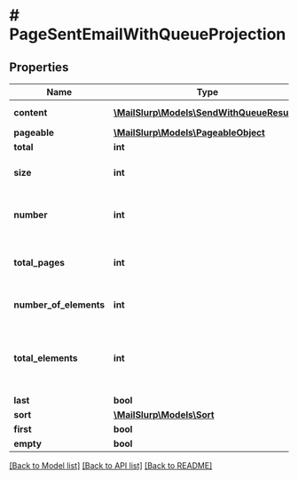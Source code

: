 # # PageSentEmailWithQueueProjection

## Properties

Name | Type | Description | Notes
------------ | ------------- | ------------- | -------------
**content** | [**\MailSlurp\Models\SendWithQueueResult[]**](SendWithQueueResult) | Collection of items |
**pageable** | [**\MailSlurp\Models\PageableObject**](PageableObject) |  | [optional]
**total** | **int** |  | [optional]
**size** | **int** | Size of page requested |
**number** | **int** | Page number starting at 0 |
**total_pages** | **int** | Total number of pages available |
**number_of_elements** | **int** | Number of items returned |
**total_elements** | **int** | Total number of items available for querying |
**last** | **bool** |  | [optional]
**sort** | [**\MailSlurp\Models\Sort**](Sort) |  | [optional]
**first** | **bool** |  | [optional]
**empty** | **bool** |  | [optional]

[[Back to Model list]](../../README#models) [[Back to API list]](../../README#endpoints) [[Back to README]](../../README)
